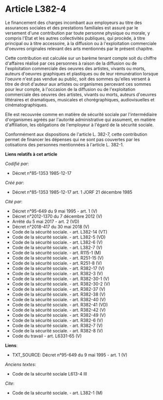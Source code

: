 # Article L382-4

Le financement des charges incombant aux employeurs au titre des assurances sociales et des prestations familiales est assuré
par le versement d'une contribution par toute personne physique ou morale, y compris l'Etat et les autres collectivités
publiques, qui procède, à titre principal ou à titre accessoire, à la diffusion ou à l'exploitation commerciale d'oeuvres
originales relevant des arts mentionnés par le présent chapitre. 

Cette contribution est calculée sur un barème tenant compte soit du chiffre d'affaires réalisé par ces personnes à raison de
la diffusion ou de l'exploitation commerciale des oeuvres des artistes, vivants ou morts, auteurs d'oeuvres graphiques et
plastiques ou de leur rémunération lorsque l'oeuvre n'est pas vendue au public, soit des sommes qu'elles versent à titre de
droit d'auteur aux artistes ou organismes percevant ces sommes pour leur compte, à l'occasion de la diffusion ou de
l'exploitation commerciale des oeuvres des artistes, vivants ou morts, auteurs d'oeuvres littéraires et dramatiques,
musicales et chorégraphiques, audiovisuelles et cinématographiques. 

Elle est recouvrée comme en matière de sécurité sociale par l'intermédiaire d'organismes agréés par l'autorité administrative
qui assument, en matière d'affiliation, les obligations de l'employeur à l'égard de la sécurité sociale. 

Conformément aux dispositions de l'article L. 382-7, cette contribution permet de financer les dépenses qui ne sont pas
couvertes par les cotisations des personnes mentionnées à l'article L. 382-1.

**Liens relatifs à cet article**

_Codifié par_:

  - Décret n°85-1353 1985-12-17

_Créé par_:

  - Décret n°85-1353 1985-12-17 art. 1 JORF 21 décembre 1985

_Cité par_:

  - Décret n°95-649 du 9 mai 1995 - art. 1 (V)
  - Décret n°2012-1370 du 7 décembre 2012 (V)
  - Arrêté du 5 mai 2017 - art. 2 (VD)
  - Décret n°2018-417 du 30 mai 2018 (V)
  - Code de la sécurité sociale. - art. L382-14 (VT)
  - Code de la sécurité sociale. - art. L382-5 (VD)
  - Code de la sécurité sociale. - art. L382-6 (V)
  - Code de la sécurité sociale. - art. L382-7 (V)
  - Code de la sécurité sociale. - art. R115-1 (M)
  - Code de la sécurité sociale. - art. R251-15 (V)
  - Code de la sécurité sociale. - art. R251-8 (V)
  - Code de la sécurité sociale. - art. R382-17 (V)
  - Code de la sécurité sociale. - art. R382-3 (V)
  - Code de la sécurité sociale. - art. R382-30-1 (V)
  - Code de la sécurité sociale. - art. R382-30-2 (V)
  - Code de la sécurité sociale. - art. R382-37 (V)
  - Code de la sécurité sociale. - art. R382-38 (V)
  - Code de la sécurité sociale. - art. R382-40 (V)
  - Code de la sécurité sociale. - art. R382-41 (VD)
  - Code de la sécurité sociale. - art. R382-42 (V)
  - Code de la sécurité sociale. - art. R382-49 (V)
  - Code de la sécurité sociale. - art. R382-6 (V)
  - Code de la sécurité sociale. - art. R382-7 (V)
  - Code de la sécurité sociale. - art. R382-8 (V)
  - Code du travail - art. L6331-65 (V)

**Liens**:

  - TXT_SOURCE: Décret n°95-649 du 9 mai 1995 - art. 1 (V)

_Anciens textes_:

  - Code de la sécurité sociale L613-4 III

_Cite_:

  - Code de la sécurité sociale. - art. L382-1 (M)
